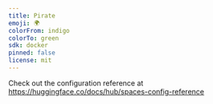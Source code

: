 ```yaml
---
title: Pirate
emoji: 🌍
colorFrom: indigo
colorTo: green
sdk: docker
pinned: false
license: mit
---
```


Check out the configuration reference at https://huggingface.co/docs/hub/spaces-config-reference
